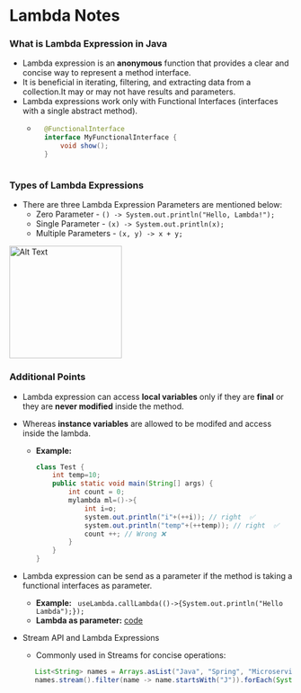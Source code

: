 # Lambda Notes
### **What is Lambda Expression in Java**  
- Lambda expression is an **anonymous** function that provides a clear and concise way to represent a method interface.
- It is beneficial in iterating, filtering, and extracting data from a collection.It may or may not have results and parameters.
- Lambda expressions work only with Functional Interfaces (interfaces with a single abstract method).
    - ```java 
        @FunctionalInterface
        interface MyFunctionalInterface {
            void show();
        }
    ```
### **Types of Lambda Expressions** 
- There are three Lambda Expression Parameters are mentioned below:
    - Zero Parameter - `() -> System.out.println("Hello, Lambda!");`
    - Single Parameter - `(x) -> System.out.println(x);`
    - Multiple Parameters - `(x, y) -> x + y;`

<img src="../Images/LambdaExpression_Syntax.png" alt="Alt Text" width="200" height="200">

### **Additional Points**
- Lambda expression can access **local variables** only if they are **final** or they are **never modified** inside the method.
- Whereas **instance variables** are allowed to be modifed and access inside the lambda.
    - **Example:**  
        ```java        
        class Test {   
            int temp=10;
            public static void main(String[] args) {
                int count = 0;
                mylambda ml=()->{ 
                    int i=o;
                    system.out.println("i"+(++i)); // right  ✅                              
                    system.out.println("temp"+(++temp)); // right  ✅
                    count ++; // Wrong ❌
                }
            }
        }
        ```
- Lambda expression can be send as a parameter if the method is taking a functional interfaces as parameter.
    - **Example:**  ` useLambda.callLambda(()->{System.out.println("Hello Lambda");});`
    - **Lambda as parameter:** [code](https://github.com/MJubairahamed/JavaLearningCodeRepo/blob/main/Code/FunctionalInterface/LamdaExamples/LambdaMultiParamExample.java)
       
- Stream API and Lambda Expressions
    - Commonly used in Streams for concise operations:
    ```java        
       List<String> names = Arrays.asList("Java", "Spring", "Microservices");
       names.stream().filter(name -> name.startsWith("J")).forEach(System.out::println);
    ```